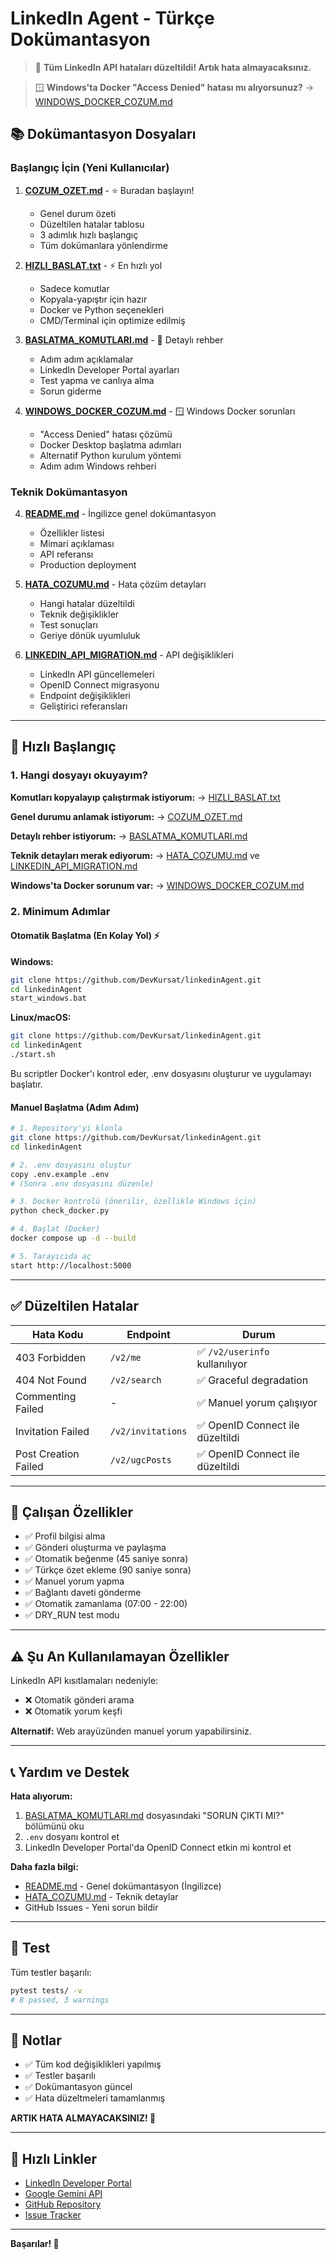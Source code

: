 # LinkedIn Agent - Türkçe Dokümantasyon

> 🎉 **Tüm LinkedIn API hataları düzeltildi! Artık hata almayacaksınız.**

> 🪟 **Windows'ta Docker "Access Denied" hatası mı alıyorsunuz?** → [WINDOWS_DOCKER_COZUM.md](WINDOWS_DOCKER_COZUM.md)

## 📚 Dokümantasyon Dosyaları

### Başlangıç İçin (Yeni Kullanıcılar)

1. **[COZUM_OZET.md](COZUM_OZET.md)** - ⭐ Buradan başlayın!
   - Genel durum özeti
   - Düzeltilen hatalar tablosu
   - 3 adımlık hızlı başlangıç
   - Tüm dokümanlara yönlendirme

2. **[HIZLI_BASLAT.txt](HIZLI_BASLAT.txt)** - ⚡ En hızlı yol
   - Sadece komutlar
   - Kopyala-yapıştır için hazır
   - Docker ve Python seçenekleri
   - CMD/Terminal için optimize edilmiş

3. **[BASLATMA_KOMUTLARI.md](BASLATMA_KOMUTLARI.md)** - 📖 Detaylı rehber
   - Adım adım açıklamalar
   - LinkedIn Developer Portal ayarları
   - Test yapma ve canlıya alma
   - Sorun giderme

4. **[WINDOWS_DOCKER_COZUM.md](WINDOWS_DOCKER_COZUM.md)** - 🪟 Windows Docker sorunları
   - "Access Denied" hatası çözümü
   - Docker Desktop başlatma adımları
   - Alternatif Python kurulum yöntemi
   - Adım adım Windows rehberi

### Teknik Dokümantasyon

4. **[README.md](README.md)** - İngilizce genel dokümantasyon
   - Özellikler listesi
   - Mimari açıklaması
   - API referansı
   - Production deployment

5. **[HATA_COZUMU.md](HATA_COZUMU.md)** - Hata çözüm detayları
   - Hangi hatalar düzeltildi
   - Teknik değişiklikler
   - Test sonuçları
   - Geriye dönük uyumluluk

6. **[LINKEDIN_API_MIGRATION.md](LINKEDIN_API_MIGRATION.md)** - API değişiklikleri
   - LinkedIn API güncellemeleri
   - OpenID Connect migrasyonu
   - Endpoint değişiklikleri
   - Geliştirici referansları

---

## 🚀 Hızlı Başlangıç

### 1. Hangi dosyayı okuyayım?

**Komutları kopyalayıp çalıştırmak istiyorum:**
→ [HIZLI_BASLAT.txt](HIZLI_BASLAT.txt)

**Genel durumu anlamak istiyorum:**
→ [COZUM_OZET.md](COZUM_OZET.md)

**Detaylı rehber istiyorum:**
→ [BASLATMA_KOMUTLARI.md](BASLATMA_KOMUTLARI.md)

**Teknik detayları merak ediyorum:**
→ [HATA_COZUMU.md](HATA_COZUMU.md) ve [LINKEDIN_API_MIGRATION.md](LINKEDIN_API_MIGRATION.md)

**Windows'ta Docker sorunum var:**
→ [WINDOWS_DOCKER_COZUM.md](WINDOWS_DOCKER_COZUM.md)

### 2. Minimum Adımlar

#### Otomatik Başlatma (En Kolay Yol) ⚡

**Windows:**
```bash
git clone https://github.com/DevKursat/linkedinAgent.git
cd linkedinAgent
start_windows.bat
```

**Linux/macOS:**
```bash
git clone https://github.com/DevKursat/linkedinAgent.git
cd linkedinAgent
./start.sh
```

Bu scriptler Docker'ı kontrol eder, .env dosyasını oluşturur ve uygulamayı başlatır.

#### Manuel Başlatma (Adım Adım)

```bash
# 1. Repository'yi klonla
git clone https://github.com/DevKursat/linkedinAgent.git
cd linkedinAgent

# 2. .env dosyasını oluştur
copy .env.example .env
# (Sonra .env dosyasını düzenle)

# 3. Docker kontrolü (önerilir, özellikle Windows için)
python check_docker.py

# 4. Başlat (Docker)
docker compose up -d --build

# 5. Tarayıcıda aç
start http://localhost:5000
```

---

## ✅ Düzeltilen Hatalar

| Hata Kodu | Endpoint | Durum |
|-----------|----------|-------|
| 403 Forbidden | `/v2/me` | ✅ `/v2/userinfo` kullanılıyor |
| 404 Not Found | `/v2/search` | ✅ Graceful degradation |
| Commenting Failed | - | ✅ Manuel yorum çalışıyor |
| Invitation Failed | `/v2/invitations` | ✅ OpenID Connect ile düzeltildi |
| Post Creation Failed | `/v2/ugcPosts` | ✅ OpenID Connect ile düzeltildi |

---

## 🎯 Çalışan Özellikler

- ✅ Profil bilgisi alma
- ✅ Gönderi oluşturma ve paylaşma
- ✅ Otomatik beğenme (45 saniye sonra)
- ✅ Türkçe özet ekleme (90 saniye sonra)
- ✅ Manuel yorum yapma
- ✅ Bağlantı daveti gönderme
- ✅ Otomatik zamanlama (07:00 - 22:00)
- ✅ DRY_RUN test modu

---

## ⚠️ Şu An Kullanılamayan Özellikler

LinkedIn API kısıtlamaları nedeniyle:

- ❌ Otomatik gönderi arama
- ❌ Otomatik yorum keşfi

**Alternatif:** Web arayüzünden manuel yorum yapabilirsiniz.

---

## 📞 Yardım ve Destek

**Hata alıyorum:**
1. [BASLATMA_KOMUTLARI.md](BASLATMA_KOMUTLARI.md) dosyasındaki "SORUN ÇIKTI MI?" bölümünü oku
2. `.env` dosyanı kontrol et
3. LinkedIn Developer Portal'da OpenID Connect etkin mi kontrol et

**Daha fazla bilgi:**
- [README.md](README.md) - Genel dokümantasyon (İngilizce)
- [HATA_COZUMU.md](HATA_COZUMU.md) - Teknik detaylar
- GitHub Issues - Yeni sorun bildir

---

## 🧪 Test

Tüm testler başarılı:

```bash
pytest tests/ -v
# 8 passed, 3 warnings
```

---

## 📌 Notlar

- ✅ Tüm kod değişiklikleri yapılmış
- ✅ Testler başarılı
- ✅ Dokümantasyon güncel
- ✅ Hata düzeltmeleri tamamlanmış

**ARTIK HATA ALMAYACAKSINIZ! 🎉**

---

## 🔗 Hızlı Linkler

- [LinkedIn Developer Portal](https://www.linkedin.com/developers/apps)
- [Google Gemini API](https://makersuite.google.com/app/apikey)
- [GitHub Repository](https://github.com/DevKursat/linkedinAgent)
- [Issue Tracker](https://github.com/DevKursat/linkedinAgent/issues)

---

**Başarılar! 🚀**
